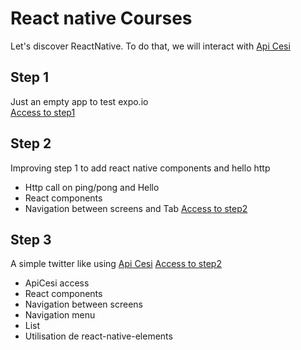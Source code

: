 # React native Courses
Let's discover ReactNative.
To do that, we will interact with  [Api Cesi](https://github.com/StephaneC/ApiCesi/)

## Step 1
Just an empty app to test expo.io  
[Access to step1](https://github.com/StephaneC/ReactNativeCourses/tree/master/step1/)

## Step 2
Improving step 1 to add react native components and hello http
 * Http call on ping/pong and Hello
 * React components 
 * Navigation between screens and Tab
[Access to step2](https://github.com/StephaneC/ReactNativeCourses/tree/master/step2/)

## Step 3
A simple twitter like using [Api Cesi](https://github.com/StephaneC/ApiCesi/)
[Access to step2](https://github.com/StephaneC/ReactNativeCourses/tree/master/step2/)
 * ApiCesi access 
 * React components 
 * Navigation between screens
 * Navigation menu
 * List 
 * Utilisation de react-native-elements